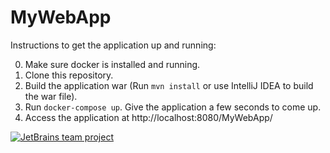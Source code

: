 # MyWebApp


Instructions to get the application up and running:

0. Make sure docker is installed and running.
1. Clone this repository.
2. Build the application war (Run `mvn install` or use IntelliJ IDEA to build the war file).
3. Run `docker-compose up`. Give the application a few seconds to come up. 
4. Access the application at http://localhost:8080/MyWebApp/

 [![JetBrains team project](http://jb.gg/badges/team.svg)](https://confluence.jetbrains.com/display/ALL/JetBrains+on+GitHub)
